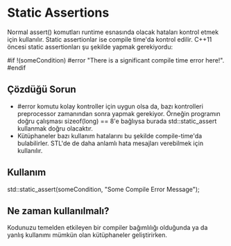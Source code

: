 # Static Assertions

Normal assert() komutları runtime esnasında olacak hataları kontrol etmek için kullanılır.
Static assertionlar ise compile time'da kontrol edilir. C++11 öncesi static assertionları şu şekilde yapmak gerekiyordu:

#if !(someCondition)
#error "There is a significant compile time error here!".
#endif

## Çözdüğü Sorun

- #error komutu kolay kontroller için uygun olsa da, bazı kontrolleri preprocessor zamanından sonra yapmak gerekiyor. Örneğin programın doğru çalışması sizeof(long) == 8'e bağlıysa burada std::static_assert kullanmak doğru olacaktır.
- Kütüphaneler bazı kullanım hatalarını bu şekilde compile-time'da bulabilirler. STL'de de daha anlamlı hata mesajları verebilmek için kullanılır.

## Kullanım

std::static_assert(someCondition, "Some Compile Error Message");

## Ne zaman kullanılmalı?

Kodunuzu temelden etkileyen bir compiler bağımlılığı olduğunda ya da yanlış kullanımı mümkün olan kütüphaneler geliştirirken.